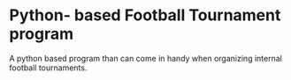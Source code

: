 # Python- based Football Tournament program
 A python based program than can come in handy when organizing internal football tournaments. 
